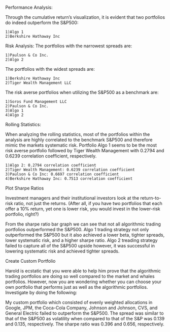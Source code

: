 Performance Analysis:

Through the cumulative return’s visualization, it is evident that two portfolios do indeed outperform the S&P500:

    1)Algo 1
    2)Berkshire Hathaway Inc 
    
Risk Analysis:
The portfolios with the narrowest spreads are:

    1)Paulson & Co Inc.
    2)Algo 2
The portfolios with the widest spreads are:

    1)Berkshire Hathaway Inc
    2)Tiger Wealth Management LLC
    
The risk averse portfolios when utilizing the S&P500 as a benchmark are:

    1)Soros Fund Management LLC
    2)Paulson & Co Inc.
    3)Algo 1
    4)Algo 2
    
Rolling Statistics:

When analyzing the rolling statistics, most of the portfolios within the analysis are highly correlated to the benchmark S&P500 and therefore mimic the markets systematic risk. 
Portfolio Algo 1 seems to be the most risk averse portfolio followed by Tiger Wealth Management with 0.2794 and 0.6239 correlation coefficient, respectively.

    1)Algo 2: 0.2794 correlation coefficient 
    2)Tiger Wealth Management: 0.6239 correlation coefficient
    3)Paulson & Co Inc: 0.6697 correlation coefficient
    4)Berkshire Hathaway Inc: 0.7513 correlation coefficient


Plot Sharpe Ratios

Investment managers and their institutional investors look at the return-to-risk ratio, not just the returns. (After all, if you have two portfolios that each offer a 10% return, yet one is lower risk, you would invest in the lower-risk portfolio, right?)

From the sharpe ratio bar graph we can see that not all algorithmic trading portfolios outperformed the S&P500. Algo 1 trading strategy not only outperformed the S&P500 but it also achieved a lower beta, tighter spreads, lower systematic risk, and a higher sharpe ratio. Algo 2 treading strategy failed to capture all of the S&P500 upside however, it was successful in lowering systematic risk and achieved tighter spreads. 

Create Custom Portfolio

Harold is ecstatic that you were able to help him prove that the algorithmic trading portfolios are doing so well compared to the market and whales portfolios. However, now you are wondering whether you can choose your own portfolio that performs just as well as the algorithmic portfolios. Investigate by doing the following:

My custom portfolio which consisted of evenly weighted allocations in Google, JPM, the Coca-Cola Company, Johnson and Johnson, CVS, and General Electric failed to outperform the S&P500. The spread was similar to that of the S&P500 as volatility when compared to that of the S&P was 0.139 and 0.135, respectively.  The sharpe ratio was 0.396 and 0.656, respectively. 

